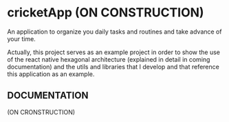 # cricketApp (ON CONSTRUCTION)

An application to organize you daily tasks and routines and take advance of your time.

Actually, this project serves as an example project in order to show the use of the react native hexagonal architecture (explained in detail in coming documentation) and the utils and libraries that I develop and that reference this application as an example.

## DOCUMENTATION 
(ON CRONSTRUCTION)
